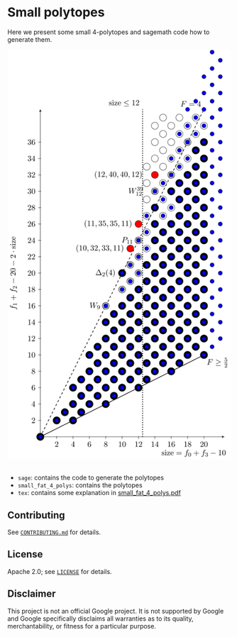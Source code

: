 # Small polytopes

Here we present some small 4-polytopes and sagemath code how to generate them.

<img src="./tex/plot.svg">

##

- `sage`: contains the code to generate the polytopes
- `small_fat_4_polys`: contains the polytopes
- `tex`: contains some explanation in <a href="./tex/small_fat_4_polys.pdf">small_fat_4_polys.pdf</a>

## Contributing

See [`CONTRIBUTING.md`](CONTRIBUTING.md) for details.

## License

Apache 2.0; see [`LICENSE`](LICENSE) for details.

## Disclaimer

This project is not an official Google project. It is not supported by
Google and Google specifically disclaims all warranties as to its quality,
merchantability, or fitness for a particular purpose.